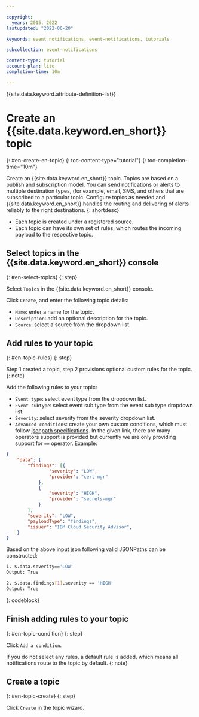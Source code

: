```yaml
---

copyright:
  years: 2015, 2022
lastupdated: "2022-06-20"

keywords: event notifications, event-notifications, tutorials

subcollection: event-notifications

content-type: tutorial
account-plan: lite
completion-time: 10m

---
```


{{site.data.keyword.attribute-definition-list}}

# Create an {{site.data.keyword.en_short}} topic
{: #en-create-en-topic}
{: toc-content-type="tutorial"}
{: toc-completion-time="10m"}

Create an {{site.data.keyword.en_short}} topic. Topics are based on a publish and subscription model. You can send notifications or alerts to multiple destination types, (for example, email, SMS, and others that are subscribed to a particular topic. Configure topics as needed and {{site.data.keyword.en_short}} handles the routing and delivering of alerts reliably to the right destinations.
{: shortdesc}

- Each topic is created under a registered source.
- Each topic can have its own set of rules, which routes the incoming payload to the respective topic.


## Select topics in the {{site.data.keyword.en_short}} console
{: #en-select-topics}
{: step}

Select `Topics` in the {{site.data.keyword.en_short}} console.

Click `Create`, and enter the following topic details:
- `Name`: enter a name for the topic.
- `Description`: add an optional description for the topic.
- `Source`: select a source from the dropdown list.

## Add rules to your topic
{: #en-topic-rules}
{: step}

Step 1 created a topic, step 2 provisions optional custom rules for the topic.
{: note}

Add the following rules to your topic:

- `Event type`: select event type from the dropdown list.
- `Event subtype`: select event sub type from the event sub type dropdown list.
- `Severity`: select severity from the severity dropdown list.
- `Advanced conditions`: create your own custom conditions, which must follow [jsonpath specifications](https://github.com/spyzhov/ajson). In the given link, there are many operators support is provided but currently we are only providing support for `==` operator. Example:

```JSON
{
	"data": {
		"findings": [{
				"severity": "LOW",
				"provider": "cert-mgr"
			},
			{
				"severity": "HIGH",
				"provider": "secrets-mgr"
			}
		],
		"severity": "LOW",
		"payloadType": "findings",
		"issuer": "IBM Cloud Security Advisor",
	}
}
```
Based on the above input json following valid JSONPaths can be constructed:


```bash
1. $.data.severity=='LOW' 
Output: True

2. $.data.findings[1].severity == 'HIGH'
Output: True
```
{: codeblock}

## Finish adding rules to your topic
{: #en-topic-condition}
{: step}

Click `Add a condition`.

If you do not select any rules, a default rule is added, which means all notifications route to the topic by default.
{: note}

## Create a topic
{: #en-topic-create}
{: step}

Click `Create` in the topic wizard.

